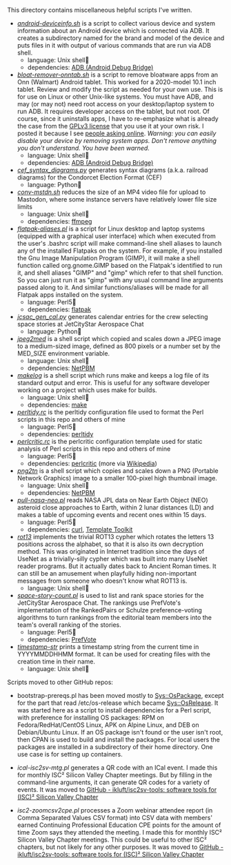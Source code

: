 This directory contains miscellaneous helpful scripts I've written.

- *[android-deviceinfo.sh](android-deviceinfo.sh)* is a script to collect various device and system information about an Android device which is connected via ADB. It creates a subdirectory named for the brand and model of the device and puts files in it with output of various commands that are run via ADB shell.
  - language: Unix shell🐚
  - dependencies:  [ADB (Android Debug Bridge)](https://developer.android.com/studio/command-line/adb)
- *[bloat-remover-onntab.sh](bloat-remover-onntab.sh)* is a script to remove bloatware apps from an Onn (Walmart) Android tablet. This worked for a 2020-model 10.1 inch tablet. Review and modify the script as needed for your own use. This is for use on Linux or other Unix-like systems. You must have ADB, and may (or may not) need root access on your desktop/laptop system to run ADB. It requires developer access on the tablet, but not root. Of course, since it uninstalls apps, I have to re-emphasize what is already the case from the [GPLv3 license](https://www.gnu.org/licenses/gpl-3.0.txt) that you use it at your own risk. I posted it because I see [people asking online](https://forum.xda-developers.com/t/latest-10-1-inch-onn-tablet-any-way-to-remove-walmart-button-from-the-navbar-remove-other-walmart-branding.4329241/post-85717903). *Warning: you can easily disable your device by removing system apps. Don't remove anything you don't understand. You have been warned.*
  - language: Unix shell🐚
  - dependencies:  [ADB (Android Debug Bridge)](https://developer.android.com/studio/command-line/adb)
- *[cef_syntax_diagrams.py](cef_syntax_diagrams.py)* generates syntax diagrams (a.k.a. railroad diagrams) for the Condorcet Election Format (CEF)
  - language: Python🐍
- *[conv-mstdn.sh](conv-mstdn.sh)* reduces the size of an MP4 video file for upload to Mastodon, where some instance servers have relatively lower file size limits
  - language: Unix shell🐚
  - dependencies: [ffmpeg](https://ffmpeg.org/)
- *[flatpak-aliases.pl](flatpak-aliases.pl)* is a script for Linux desktop and laptop systems (equipped with a graphical user interface) which when executed from the user's .bashrc script will make command-line shell aliases to launch any of the installed Flatpaks on the system. For example, if you installed the Gnu Image Manipulation Program (GIMP), it will make a shell function called org.gnome.GIMP based on the Flatpak's identified to run it, and shell aliases "GIMP" and "gimp" which refer to that shell function. So you can just run it as "gimp" with any usual command line arguments passed along to it. And similar functions/aliases will be made for all Flatpak apps installed on the system.
  - language: Perl5🐪
  - dependencies: [flatpak](https://flatpak.org/)
- *[jcsac_gen_cal.py](jcsac_gen_cal.py)* generates calendar entries for the crew selecting space stories at JetCityStar Aerospace Chat
  - language: Python🐍
- *[jpeg2med](jpeg2med)* is a shell script which copied and scales down a JPEG image to a medium-sized image, defined as 800 pixels or a number set by the MED_SIZE environment variable.
  - language: Unix shell🐚
  - dependencies: [NetPBM](https://en.wikipedia.org/wiki/Netpbm)
- *[makelog](makelog)* is a shell script which runs make and keeps a log file of its standard output and error. This is useful for any software developer working on a project which uses make for builds.
  - language: Unix shell🐚
  - dependencies: [make](https://www.gnu.org/software/make/)
- *[perltidy.rc](perltidy.rc)* is the perltidy configuration file used to format the Perl scripts in this repo and others of mine
  - language: Perl5🐪
  - dependencies: [perltidy](https://metacpan.org/dist/Perl-Tidy/view/bin/perltidy)
- *[perlcritic.rc](perlcritic.rc)* is the perlcritic configuration template used for static analysis of Perl scripts in this repo and others of mine
  - language: Perl5🐪
  - dependencies: [perlcritic](https://metacpan.org/dist/Perl-Critic/view/bin/perlcritic) (more via [Wikipedia](https://en.wikipedia.org/wiki/Perl::Critic))
- *[png2tn](png2tn)* is a shell script which copies and scales down a PNG (Portable Network Graphics) image to a smaller 100-pixel high thumbnail image.
  - language: Unix shell🐚
  - dependencies: [NetPBM](https://en.wikipedia.org/wiki/Netpbm)
- *[pull-nasa-neo.pl](pull-nasa-neo.pl)* reads NASA JPL data on Near Earth Object (NEO) asteroid close approaches to Earth, within 2 lunar distances (LD) and makes a table of upcoming events and recent ones within 15 days.
  - language: Perl5🐪
  - dependencies: [curl](https://curl.se/), [Template Toolkit](http://www.template-toolkit.org/)
- *[rot13](rot13)* implements the trivial ROT13 cypher which rotates the letters 13 positions across the alphabet, so that it is also its own decryption method. This was originated in Internet tradition since the days of UseNet as a trivially-silly cypher which was built into many UseNet reader programs. But it actually dates back to Ancient Roman times. It can still be an amusement when playfully hiding non-important messages from someone who doesn't know what ROT13 is.
  - language: Unix shell🐚
- *[space-story-count.pl](space-story-count.pl)* is used to list and rank space stories for the JetCityStar Aerospace Chat. The rankings use PrefVote's implementation of the RankedPairs or Schulze preference-voting algorithms to turn rankings from the editorial team members into the team's overall ranking of the stories.
  - language: Perl5🐪
  - dependencies: [PrefVote](https://github.com/ikluft/prefvote)
- *[timestamp-str](timestamp-str)* prints a timestamp string from the current time in YYYYMMDDHHMM format. It can be used for creating files with the creation time in their name.
  - language: Unix shell🐚

Scripts moved to other GitHub repos:

- bootstrap-prereqs.pl has been moved mostly to [Sys::OsPackage](https://github.com/ikluft/Sys-OsPackage),
  except for the part that read /etc/os-release which became [Sys::OsRelease](https://github.com/ikluft/Sys-OsRelease).
  It was started here as a script to install dependencies for a Perl script, with preference for installing
  OS packages: RPM on Fedora/RedHat/CentOS Linux, APK on Alpine Linux, and DEB on Debian/Ubuntu Linux. If an
  OS package isn't found or the user isn't root, then CPAN is used to build and install the packages. For
  local users the packages are installed in a subdirectory of their home directory. One use case is for
  setting up containers.

- *ical-isc2sv-mtg.pl* generates a QR code with an ICal event. I made this for
  monthly ISC² Silicon Valley Chapter meetings. But by filling in the
  command-line arguments, it can generate QR codes for a variety of events.
  It was moved to [GitHub - ikluft/isc2sv-tools: software tools for (ISC)² Silicon Valley Chapter](https://github.com/ikluft/isc2sv-tools)

- *isc2-zoomcsv2cpe.pl* processes a Zoom webinar attendee report (in Comma
  Separated Values CSV format) into CSV data with members' earned Continuing
  Professional Education CPE points for the amount of time Zoom says they
  attended the meeting. I made this for monthly ISC² Silicon Valley Chapter
  meetings. This could be useful to other ISC² chapters, but not likely for
  any other purposes.
  It was moved to [GitHub - ikluft/isc2sv-tools: software tools for (ISC)² Silicon Valley Chapter](https://github.com/ikluft/isc2sv-tools)
